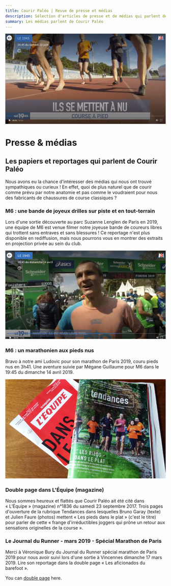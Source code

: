 ```yaml
---
title: Courir Paléo | Revue de presse et médias
description: Sélection d'articles de presse et de médias qui parlent de Courir Paléo
summary: Les médias parlent de Courir Paléo
---
```

![Courir Paleo](/assets/images/CourirPaleo_SuzanneLenglen_M6_piste_face_1200px.JPG)
# Presse & médias
## Les papiers et reportages qui parlent de Courir Paléo

Nous avons eu la chance d'intéresser des médias qui nous ont trouvé sympathiques ou curieux&nbsp;! En effet, quoi de plus naturel que de courir comme prévu par notre anatomie et pas comme le voudraient pour nous des fabricants de chaussures de course classiques&nbsp;?

### M6 : une bande de joyeux drilles sur piste et en tout-terrain
Lors d'une sortie découverte au parc Suzanne Lenglen de Paris en 2019, une équipe de M6 est venue filmer notre joyeuse bande de coureurs libres qui trottent sans entraves et sans blessures&nbsp;!
Ce reportage n'est plus disponible en rediffusion, mais nous pourrons vous en montrer des extraits en projection privée au sein du club.

![Courir Paleo](/assets/images/CourirPaleo_M6_marathon_Ludovic_1200px.jpg)
### M6 : un marathonien aux pieds nus
Bravo à notre ami Ludovic pour son marathon de Paris 2019, couru pieds nus en 3h41. Une aventure suivie par Mégane Guillaume pour M6 dans le 19:45 du dimanche 14 avril 2019.

![Courir Paleo](/assets/images/CourirPaleo_couv_Equipe_Mag_1200px.jpg)
### Double page dans L'Équipe (magazine)
Nous sommes heureux et flattés que Courir Paléo ait été cité dans «&nbsp;L’Équipe&nbsp;» (magazine) n°1836 du samedi 23 septembre 2017. Trois pages d'ouverture de la rubrique Tendances dans lesquelles Bruno Garay (texte) et Julien Faure (photos) mettent «&nbsp;Les pieds dans le plat&nbsp;» (c'est le titre) pour parler de cette «&nbsp;frange d'irréductibles joggers qui prône un retour aux sensations originelles de la course&nbsp;».

### Le Journal du Runner - mars 2019 - Spécial Marathon de Paris
Merci à Véronique Bury du Journal du Runner spécial marathon de Paris 2019 pour nous avoir suivi lors d'une sortie à Vincennes dimanche 17 mars 2019. Lire son reportage dans la double page «&nbsp;Les aficionados du barefoot&nbsp;».

You can [double page](https://courirpaleo.github.io/assets/Journal-du-Runner-17-mars-2019-Aficionados-du-barefoot-Courir-Paleo.pdf) here.

